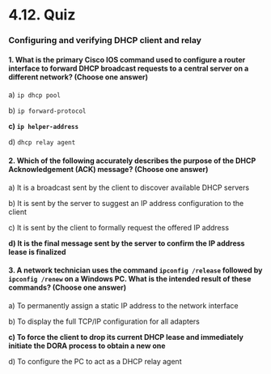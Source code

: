 # 4.12. Quiz

### Configuring and verifying DHCP client and relay

#### 1. What is the primary Cisco IOS command used to configure a router interface to forward DHCP broadcast requests to a central server on a different network? (Choose one answer)

a) `ip dhcp pool`

b) `ip forward-protocol`

**c) `ip helper-address`**

d) `dhcp relay agent`

#### 2. Which of the following accurately describes the purpose of the DHCP Acknowledgement (ACK) message? (Choose one answer)

a) It is a broadcast sent by the client to discover available DHCP servers

b) It is sent by the server to suggest an IP address configuration to the client

c) It is sent by the client to formally request the offered IP address

**d) It is the final message sent by the server to confirm the IP address lease is finalized**

#### 3. A network technician uses the command `ipconfig /release` followed by `ipconfig /renew` on a Windows PC. What is the intended result of these commands? (Choose one answer)

a) To permanently assign a static IP address to the network interface

b) To display the full TCP/IP configuration for all adapters

**c) To force the client to drop its current DHCP lease and immediately initiate the DORA process to obtain a new one**

d) To configure the PC to act as a DHCP relay agent
